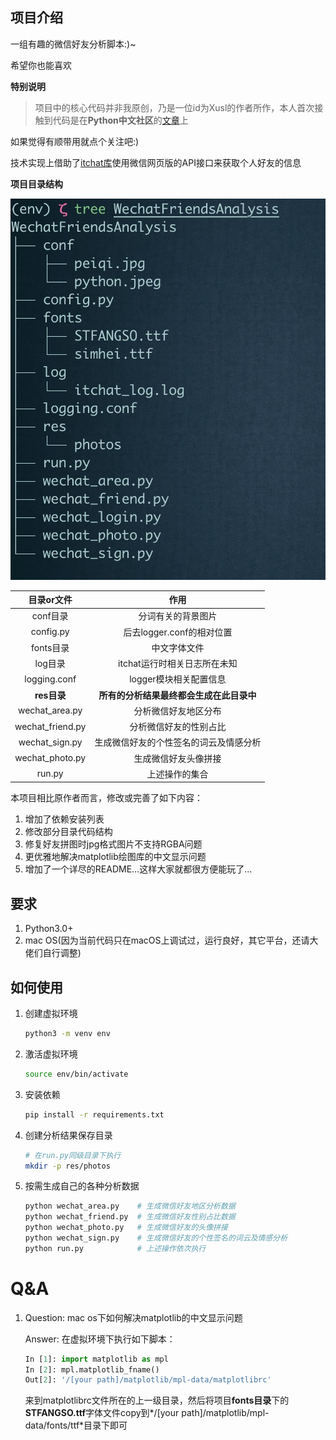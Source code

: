 ## 项目介绍

一组有趣的微信好友分析脚本:)~

希望你也能喜欢

**特别说明**

>项目中的核心代码并非我原创，乃是一位id为Xusl的作者所作，本人首次接触到代码是在**Python中文社区**的[文章](<https://mp.weixin.qq.com/s/IvnFTvzSEBsGcf5EFFnx0A>)上

如果觉得有顺带用就点个关注吧:)

技术实现上借助了[itchat库](<https://github.com/littlecodersh/ItChat>)使用微信网页版的API接口来获取个人好友的信息

**项目目录结构**

![](proj.jpg)

|    目录or文件    |                   作用                   |
| :--------------: | :--------------------------------------: |
|     conf目录     |            分词有关的背景图片            |
|    config.py     |        后去logger.conf的相对位置         |
|    fonts目录     |               中文字体文件               |
|     log目录      |       itchat运行时相关日志所在未知       |
|   logging.conf   |          logger模块相关配置信息          |
|   **res目录**    | **所有的分析结果最终都会生成在此目录中** |
|  wechat_area.py  |           分析微信好友地区分布           |
| wechat_friend.py |          分析微信好友的性别占比          |
|  wechat_sign.py  |  生成微信好友的个性签名的词云及情感分析  |
| wechat_photo.py  |           生成微信好友头像拼接           |
|      run.py      |              上述操作的集合              |



本项目相比原作者而言，修改或完善了如下内容：

1. 增加了依赖安装列表
2. 修改部分目录代码结构
3. 修复好友拼图时jpg格式图片不支持RGBA问题
4. 更优雅地解决matplotlib绘图库的中文显示问题
5. 增加了一个详尽的README…这样大家就都很方便能玩了...

## 要求

1. Python3.0+
2. mac OS(因为当前代码只在macOS上调试过，运行良好，其它平台，还请大佬们自行调整)

## 如何使用

1. 创建虚拟环境

   ```bash
   python3 -m venv env
   ```

2. 激活虚拟环境

   ```bash
   source env/bin/activate
   ```

3. 安装依赖

   ```bash
   pip install -r requirements.txt
   ```

4. 创建分析结果保存目录
    ```bash
    # 在run.py同级目录下执行
    mkdir -p res/photos
    ```

5. 按需生成自己的各种分析数据

   ```bash
   python wechat_area.py 	# 生成微信好友地区分析数据
   python wechat_friend.py  # 生成微信好友性别占比数据
   python wechat_photo.py   # 生成微信好友的头像拼接
   python wechat_sign.py    # 生成微信好友的个性签名的词云及情感分析
   python run.py		    # 上述操作依次执行
   ```


# Q&A

1. Question: mac os下如何解决matplotlib的中文显示问题

   Answer: 在虚拟环境下执行如下脚本：

   ```python
   In [1]: import matplotlib as mpl
   In [2]: mpl.matplotlib_fname()
   Out[2]: '/[your path]/matplotlib/mpl-data/matplotlibrc'
   ```

   来到matplotlibrc文件所在的上一级目录，然后将项目**fonts目录**下的**STFANGSO.ttf**字体文件copy到*/[your path]/matplotlib/mpl-data/fonts/ttf*目录下即可

